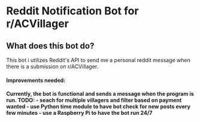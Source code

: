 # Reddit Notification Bot for r/ACVillager

<h2> What does this bot do? </h2>
This bot i utilizes Reddit's API to send me a personal reddit message when there is a submission on r/ACVillager. 

<h4> Improvements needed: <h4>
Currently, the bot is functional and sends a message when the program is run. 
  TODO:
  - seach for multiple villagers and filter based on payment wanted
  - use Python time module to have bot check for new posts every few minutes
  - use a Raspberry Pi to have the bot run 24/7

